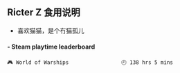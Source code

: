 ## Ricter Z 食用说明
- 喜欢猫猫，是个冇猫孤儿

<!-- steam-box start -->
#### - Steam playtime leaderboard
```text
🎮 World of Warships                 🕘 138 hrs 5 mins
```
<!-- Powered by https://github.com/YouEclipse/steam-box . -->
<!-- steam-box end -->
